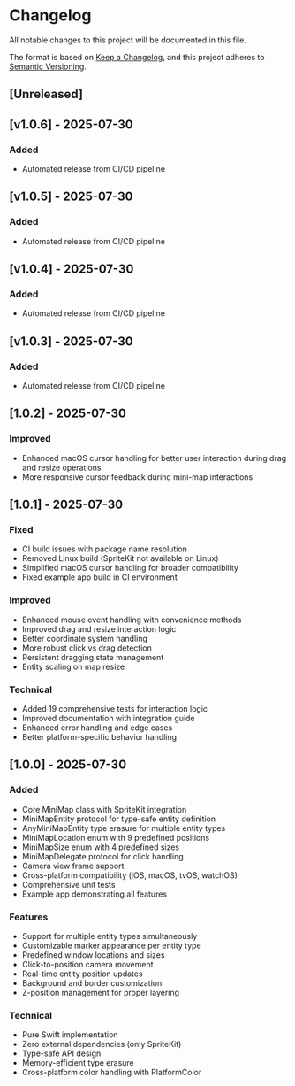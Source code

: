 # Changelog

All notable changes to this project will be documented in this file.

The format is based on [Keep a Changelog](https://keepachangelog.com/en/1.0.0/),
and this project adheres to [Semantic Versioning](https://semver.org/spec/v2.0.0.html).

## [Unreleased]

## [v1.0.6] - 2025-07-30

### Added
- Automated release from CI/CD pipeline



## [v1.0.5] - 2025-07-30

### Added
- Automated release from CI/CD pipeline



## [v1.0.4] - 2025-07-30

### Added
- Automated release from CI/CD pipeline



## [v1.0.3] - 2025-07-30

### Added
- Automated release from CI/CD pipeline



## [1.0.2] - 2025-07-30

### Improved
- Enhanced macOS cursor handling for better user interaction during drag and resize operations
- More responsive cursor feedback during mini-map interactions

## [1.0.1] - 2025-07-30

### Fixed
- CI build issues with package name resolution
- Removed Linux build (SpriteKit not available on Linux)
- Simplified macOS cursor handling for broader compatibility
- Fixed example app build in CI environment

### Improved
- Enhanced mouse event handling with convenience methods
- Improved drag and resize interaction logic
- Better coordinate system handling
- More robust click vs drag detection
- Persistent dragging state management
- Entity scaling on map resize

### Technical
- Added 19 comprehensive tests for interaction logic
- Improved documentation with integration guide
- Enhanced error handling and edge cases
- Better platform-specific behavior handling

## [1.0.0] - 2025-07-30

### Added
- Core MiniMap class with SpriteKit integration
- MiniMapEntity protocol for type-safe entity definition
- AnyMiniMapEntity type erasure for multiple entity types
- MiniMapLocation enum with 9 predefined positions
- MiniMapSize enum with 4 predefined sizes
- MiniMapDelegate protocol for click handling
- Camera view frame support
- Cross-platform compatibility (iOS, macOS, tvOS, watchOS)
- Comprehensive unit tests
- Example app demonstrating all features

### Features
- Support for multiple entity types simultaneously
- Customizable marker appearance per entity type
- Predefined window locations and sizes
- Click-to-position camera movement
- Real-time entity position updates
- Background and border customization
- Z-position management for proper layering

### Technical
- Pure Swift implementation
- Zero external dependencies (only SpriteKit)
- Type-safe API design
- Memory-efficient type erasure
- Cross-platform color handling with PlatformColor 